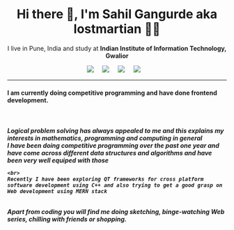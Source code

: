 <h1 align='center'> Hi there 👋, I'm Sahil Gangurde aka lostmartian  🙋‍💻 </h1>

<p align='center'>
  I live in Pune, India and study at <b>Indian Institute of Information Technology, Gwalior</b> 
</p>

<p align='center'>
  <a href="https://twitter.com/lost_martian_"><img src="https://img.shields.io/badge/twitter-%231DA1F2.svg?&style=for-the-badge&logo=twitter&logoColor=white" /></a>&nbsp;&nbsp;&nbsp;&nbsp;
  <a href="mailto:sahilgangurde08@gmail.com"><img src="https://img.shields.io/badge/gmail-%23D14836.svg?&style=for-the-badge&logo=gmail&logoColor=white" /></a>&nbsp;&nbsp;&nbsp;&nbsp;
  <a href="https://www.linkedin.com/in/sahil-gangurde-189640190/"><img src="https://img.shields.io/badge/linkedin-%230077B5.svg?&style=for-the-badge&logo=linkedin&logoColor=white" /></a>&nbsp;&nbsp;&nbsp;&nbsp;
  <a href="https://www.instagram.com/_lostmartian_/"><img src="	https://img.shields.io/badge/instagram-%23E4405F.svg?&style=for-the-badge&logo=instagram&logoColor=white" /></a>&nbsp;&nbsp;&nbsp;&nbsp;
</p>

<hr>

<p align='center'> 
    <h4> I am currently doing competitive programming and have done frontend development.<h4>
    <br>
    <br>
    <i> 
   Logical problem solving has always appealed to me and this explains my interests in mathematics, programming and computing in general
      
<br>
    I have been doing competitive programming over the past one year and have come across different data structures and algorithms and have been very well equiped with those

    <br>
    Recently I have been exploring QT frameworks for cross platform software development using C++ and also trying to get a good grasp on Web development using MERN stack

<br>
Apart from coding you will find me doing sketching, binge-watching Web series, chilling with friends or shopping.

</i>
</p>

